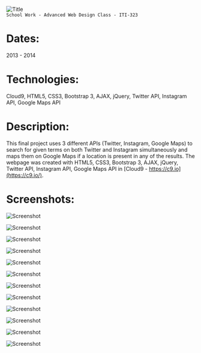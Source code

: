 ![Title](github/github_title_iti323_finalproject.gif)  
`School Work - Advanced Web Design Class - ITI-323`  

# Dates:  
2013 - 2014  
# Technologies:  
Cloud9, HTML5, CSS3, Bootstrap 3, AJAX, jQuery, Twitter API, Instagram API, Google Maps API  
# Description:  
This final project uses 3 different APIs (Twitter, Instagram, Google Maps) to search for given terms on both Twitter and Instagram simultaneously and maps them on Google Maps if a location is present in any of the results.  The webpage was created with HTML5, CSS3, Bootstrap 3, AJAX, jQuery, Twitter API, Instagram API, Google Maps API in [Cloud9 - https://c9.io](https://c9.io/).  
# Screenshots:
![Screenshot](github/github_screenshot_iti323_finalproject1.jpg)  

![Screenshot](github/github_screenshot_iti323_finalproject2.jpg)  

![Screenshot](github/github_screenshot_iti323_finalproject3.jpg)  

![Screenshot](github/github_screenshot_iti323_finalproject4.jpg)  

![Screenshot](github/github_screenshot_iti323_finalproject5.jpg)  

![Screenshot](github/github_screenshot_iti323_finalproject6.jpg)  

![Screenshot](github/github_screenshot_iti323_finalproject7.jpg)  

![Screenshot](github/github_screenshot_iti323_finalproject8.jpg)  

![Screenshot](github/github_screenshot_iti323_finalproject9.jpg)  

![Screenshot](github/github_screenshot_iti323_finalproject10.jpg)  

![Screenshot](github/github_screenshot_iti323_finalproject11.jpg)  

![Screenshot](github/github_screenshot_iti323_finalproject12.jpg)  
